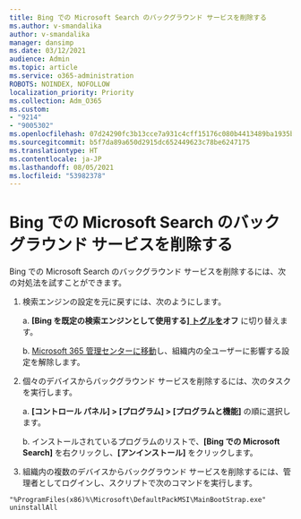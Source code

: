 ```yaml
---
title: Bing での Microsoft Search のバックグラウンド サービスを削除する
ms.author: v-smandalika
author: v-smandalika
manager: dansimp
ms.date: 03/12/2021
audience: Admin
ms.topic: article
ms.service: o365-administration
ROBOTS: NOINDEX, NOFOLLOW
localization_priority: Priority
ms.collection: Adm_O365
ms.custom:
- "9214"
- "9005302"
ms.openlocfilehash: 07d24290fc3b13cce7a931c4cff15176c080b4413489ba1935b6886939ea3874
ms.sourcegitcommit: b5f7da89a650d2915dc652449623c78be6247175
ms.translationtype: HT
ms.contentlocale: ja-JP
ms.lasthandoff: 08/05/2021
ms.locfileid: "53982378"
---
```

# <a name="remove-the-background-service-for-microsoft-search-in-bing"></a>Bing での Microsoft Search のバックグラウンド サービスを削除する

Bing での Microsoft Search のバックグラウンド サービスを削除するには、次の対処法を試すことができます。

1. 検索エンジンの設定を元に戻すには、次のようにします。

    a. **[Bing を既定の検索エンジンとして使用する][ トグルを](https://docs.microsoft.com/deployoffice/microsoft-search-bing#change-whether-bing-is-the-default-search-engine-for-google-chrome)オフ** に切り替えます。

    b. [Microsoft 365 管理センターに移動](https://docs.microsoft.com/deployoffice/microsoft-search-bing#configure-the-setting-in-the-microsoft-365-admin-center-to-allow-the-extension-to-be-installed)し、組織内の全ユーザーに影響する設定を解除します。

2. 個々のデバイスからバックグラウンド サービスを削除するには、次のタスクを実行します。

    a. **[コントロール パネル] > [プログラム] > [プログラムと機能]** の順に選択します。

    b. インストールされているプログラムのリストで、**[Bing での Microsoft Search]** を右クリックし、**[アンインストール]** をクリックします。

3. 組織内の複数のデバイスからバックグラウンド サービスを削除するには、管理者としてログインし、スクリプトで次のコマンドを実行します。 

`"%ProgramFiles(x86)%\Microsoft\DefaultPackMSI\MainBootStrap.exe" uninstallAll`
